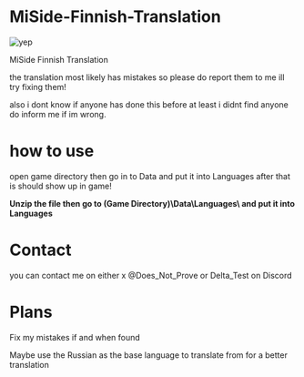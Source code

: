# MiSide-Finnish-Translation
![yep](https://github.com/user-attachments/assets/8e87a204-c44a-405e-8352-4692fd929200)

MiSide Finnish Translation

the translation most likely has mistakes so please do report them to me ill try fixing them!

also i dont know if anyone has done this before at least i didnt find anyone do inform me if im wrong.

# how to use 
open game directory then go in to Data and put it into Languages after that is should show up in game!

****Unzip the file then go to (Game Directory)\Data\Languages\ and put it into Languages****


# Contact
you can contact me on either x @Does_Not_Prove or Delta_Test on Discord

# Plans
Fix my mistakes if and when found

Maybe use the Russian as the base language to translate from for a better translation
